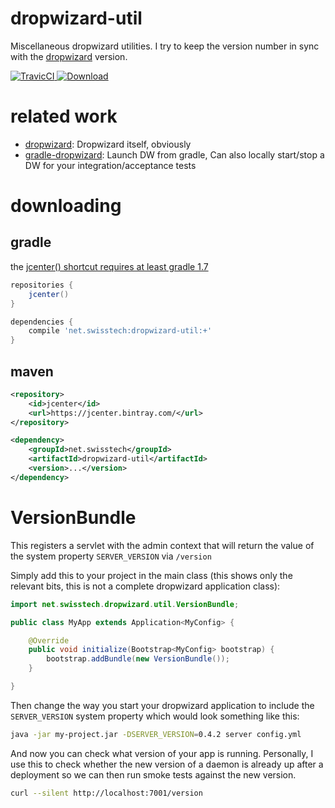 dropwizard-util
===============

Miscellaneous dropwizard utilities. I try to keep the version number in sync
with the [dropwizard](http://dropwizard.io) version.

[ ![TravicCI](https://travis-ci.org/stackmagic/dropwizard-util.svg?branch=master) ](https://travis-ci.org/stackmagic/dropwizard-util)
[ ![Download](https://api.bintray.com/packages/stackmagic/maven/dropwizard-util/images/download.svg) ](https://bintray.com/stackmagic/maven/dropwizard-util/_latestVersion)

related work
============

* [dropwizard](http://dropwizard.io): Dropwizard itself, obviously
* [gradle-dropwizard](https://github.com/stackmagic/gradle-dropwizard): Launch DW from gradle, Can also locally start/stop a DW for your integration/acceptance tests

downloading
===========

gradle
------

the [jcenter() shortcut requires at least gradle 1.7](http://www.gradle.org/docs/1.7/release-notes#jcenter-repository-support)

```groovy
repositories {
    jcenter()
}

dependencies {
    compile 'net.swisstech:dropwizard-util:+'
}
```

maven
-----

```xml
<repository>
    <id>jcenter</id>
    <url>https://jcenter.bintray.com/</url>
</repository>
```

```xml
<dependency>
    <groupId>net.swisstech</groupId>
    <artifactId>dropwizard-util</artifactId>
    <version>...</version>
</dependency>
```

VersionBundle
=============

This registers a servlet with the admin context that will return the value of
the system property `SERVER_VERSION` via `/version`

Simply add this to your project in the main class (this shows only the relevant
bits, this is not a complete dropwizard application class):

```java
import net.swisstech.dropwizard.util.VersionBundle;

public class MyApp extends Application<MyConfig> {

    @Override
    public void initialize(Bootstrap<MyConfig> bootstrap) {
        bootstrap.addBundle(new VersionBundle());
    }

}
```

Then change the way you start your dropwizard application to include the
`SERVER_VERSION` system property which would look something like this:

```bash
java -jar my-project.jar -DSERVER_VERSION=0.4.2 server config.yml
```

And now you can check what version of your app is running. Personally, I use
this to check whether the new version of a daemon is already up after a
deployment so we can then run smoke tests against the new version.

```bash
curl --silent http://localhost:7001/version
```
